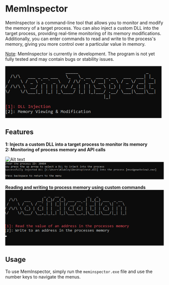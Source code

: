 # MemInspector

MemInspector is a command-line tool that allows you to monitor and modify the memory of a target process. You can also inject a custom DLL into the target process, providing real-time monitoring of its memory modifications. Additionally, you can enter commands to read and write to the process's memory, giving you more control over a particular value in memory.

<u>Note</u>: MemInspector is currently in development. The program is not yet fully tested and may contain bugs or stability issues.

![Alt text](src/MemInspect/assets/menu_a.png)

## Features

<b>1: Injects a custom DLL into a target process to monitor its memory</b>
</br>
<b>2: Monitoring of process memory and API calls</b>

![Alt text](src/MemInspect/assets/menu_.png)
![Alt text](src/MemInspect/assets/menu_e.png)

<b>Reading and writing to process memory using custom commands</b>
![Alt text](src/MemInspect/assets/menu_b.png)

## Usage

To use MemInspector, simply run the `meminspector.exe` file and use the number keys to navigate the menus.
